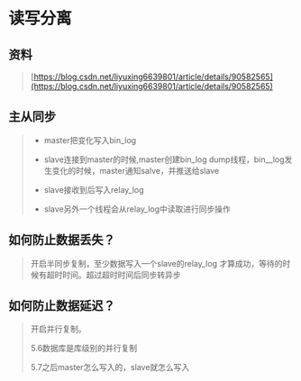 # 读写分离

## 资料

> [https://blog.csdn.net/liyuxing6639801/article/details/90582565](https://blog.csdn.net/liyuxing6639801/article/details/90582565)

## 主从同步

> * master把变化写入bin\_log
>
> * slave连接到master的时候,master创建bin_log dump线程，bin_\_log发生变化的时候，master通知salve，并推送给slave
>
> * slave接收到后写入relay\_log
>
> * slave另外一个线程会从relay\_log中读取进行同步操作

## 如何防止数据丢失？

> 开启半同步复制，至少数据写入一个slave的relay\_log 才算成功，等待的时候有超时时间。超过超时时间后同步转异步

## 如何防止数据延迟？

> 开启并行复制。
>
> 5.6数据库是库级别的并行复制
>
> 5.7之后master怎么写入的，slave就怎么写入



